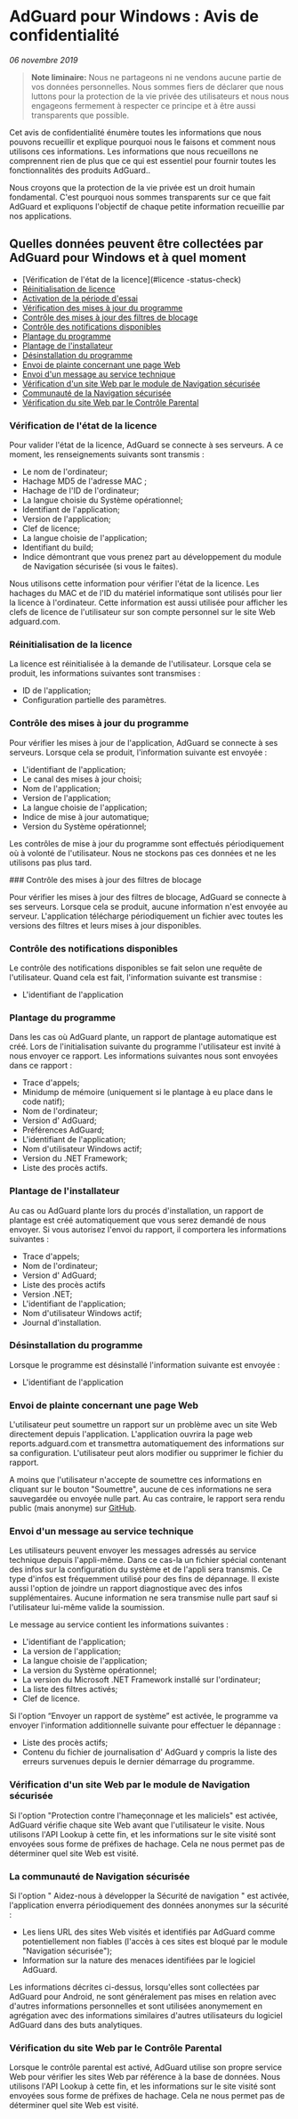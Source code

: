 # AdGuard pour Windows : Avis de confidentialité
*06 novembre 2019*

> **Note liminaire:** Nous ne partageons ni ne vendons aucune partie de vos données personnelles. Nous sommes fiers de déclarer que nous luttons pour la protection de la vie privée des utilisateurs et nous nous engageons fermement à respecter ce principe et à être aussi transparents que possible.

Cet avis de confidentialité énumère toutes les informations que nous pouvons recueillir et explique pourquoi nous le faisons et comment nous utilisons ces informations. Les informations que nous recueillons ne comprennent rien de plus que ce qui est essentiel pour fournir toutes les fonctionnalités des produits AdGuard..

Nous croyons que la protection de la vie privée est un droit humain fondamental. C'est pourquoi nous sommes transparents sur ce que fait AdGuard et expliquons l'objectif de chaque petite information recueillie par nos applications.


## Quelles données peuvent être collectées par AdGuard pour Windows et à quel moment

* [Vérification de l'état de la licence](#licence -status-check)
* [Réinitialisation de licence](#license-reset)
* [Activation de la période d'essai](#trial-period-activation)
* [Vérification des mises à jour du programme](#app-update-check)
* [Contrôle des mises à jour des filtres de blocage](#filters-updates-check)
* [Contrôle des notifications disponibles](#notification-check)
* [Plantage du programme](#app-crash)
* [Plantage de l'installateur](#installer-crash)
* [Désinstallation du programme](#app-uninstall)
* [Envoi de plainte concernant une page Web](#web-page-complaint)
* [Envoi d'un message au service technique](#support-message)
* [Vérification d'un site Web par le module de Navigation sécurisée](#browsing-security-check)
* [Communauté de la Navigation sécurisée](#browsing-security-community)
* [Vérification du site Web par le Contrôle Parental](#parental-control-check)


### <a id="license-status-check"></a> Vérification de l'état de la licence

Pour valider l'état de la licence, AdGuard se connecte à ses serveurs. A ce moment, les renseignements suivants sont transmis :

* Le nom de l'ordinateur;
* Hachage MD5 de l'adresse MAC ;
* Hachage de l'ID de l'ordinateur;
* La langue choisie du Système opérationnel;
* Identifiant de l'application;
* Version de l'application;
* Clef de licence;
* La langue choisie de l'application;
* Identifiant du build;
* Indice démontrant que vous prenez part au développement du module de Navigation sécurisée (si vous le faites).

Nous utilisons cette information pour vérifier l'état de la licence. Les hachages du MAC et de l'ID du matériel informatique sont utilisés pour lier la licence à l'ordinateur. Cette information est aussi utilisée pour afficher les clefs de licence de l'utilisateur sur son compte personnel sur le site Web adguard.com.

### <a id="license-reset"></a> Réinitialisation de la licence


La licence est réinitialisée à la demande de l'utilisateur. Lorsque cela se produit, les informations suivantes sont transmises :

* ID de l'application;
* Configuration partielle des paramètres.


### <a id="app-update-check"></a> Contrôle des mises à jour du programme

Pour vérifier les mises à jour de l'application, AdGuard se connecte à ses serveurs. Lorsque cela se produit, l'information suivante est envoyée :

* L'identifiant de l'application;
* Le canal des mises à jour choisi;
* Nom de l'application;
* Version de l'application;
* La langue choisie de l'application;
* Indice de mise à jour automatique;
* Version du Système opérationnel;

Les contrôles de mise à jour du programme sont effectués périodiquement où à volonté de l'utilisateur. Nous ne stockons pas ces données et ne les utilisons pas plus tard. 


###<a id="filters-updates-check"></a> Contrôle des mises à jour des filtres de blocage

Pour vérifier les mises à jour des filtres de blocage, AdGuard se connecte à ses serveurs. Lorsque cela se produit, aucune information n'est envoyée au serveur. L'application télécharge périodiquement un fichier avec toutes les versions des filtres et leurs mises à jour disponibles.

### <a id="notification-check"></a> Contrôle des notifications disponibles

Le contrôle des notifications disponibles se fait selon une requête de l'utilisateur. Quand cela est fait, l'information suivante est transmise :

* L'identifiant de l'application

### <a id="app-crash"></a> Plantage du programme

Dans les cas où AdGuard plante, un rapport de plantage automatique est créé.  Lors de l'initialisation suivante du programme l'utilisateur est invité à nous envoyer ce rapport. Les informations suivantes nous sont envoyées dans ce rapport :

* Trace d'appels;
* Minidump de mémoire (uniquement si le plantage à eu place dans le code natif);
* Nom de l'ordinateur;
* Version d' AdGuard;
* Préférences AdGuard;
* L'identifiant de l'application;
* Nom d'utilisateur Windows actif;
* Version du .NET Framework;
* Liste des procès actifs.

### <a id="installer-crash"></a> Plantage de l'installateur

Au cas ou AdGuard plante lors du procés d'installation, un rapport de plantage est créé automatiquement que vous serez demandé de nous envoyer. Si vous autorisez l'envoi du rapport, il comportera les informations suivantes :

* Trace d'appels;
* Nom de l'ordinateur;
* Version d' AdGuard;
* Liste des procès actifs
* Version .NET;
* L'identifiant de l'application;
* Nom d'utilisateur Windows actif;
* Journal d'installation.

### <a id="app-uninstall"></a> Désinstallation du programme

Lorsque le programme est désinstallé l'information suivante est envoyée :

* L'identifiant de l'application

### <a id="web-page-complaint"></a> Envoi de plainte concernant une page Web


L'utilisateur peut soumettre un rapport sur un problème avec un site Web directement depuis l'application. L'application ouvrira la page web reports.adguard.com et transmettra automatiquement des informations sur sa configuration. L'utilisateur peut alors modifier ou supprimer le fichier du rapport.

A moins que l'utilisateur n'accepte de soumettre ces informations en cliquant sur le bouton "Soumettre", aucune de ces informations ne sera sauvegardée ou envoyée nulle part. Au cas contraire, le rapport sera rendu public (mais anonyme) sur [GitHub](https://github.com/adguardteam/adguardfilters/issues).


### <a id="support-message"></a> Envoi d'un message au service technique

Les utilisateurs peuvent envoyer les messages adressés au service technique depuis l'appli-même. Dans ce cas-la un fichier spécial contenant des infos sur la configuration du système et de l'appli sera transmis. Ce type d'infos est fréquemment utilisé pour des fins de dépannage. Il existe aussi l'option de joindre un rapport diagnostique avec des infos supplémentaires. Aucune information ne sera transmise nulle part sauf si l'utilisateur lui-même valide la soumission.

Le message au service contient les informations suivantes :

* L'identifiant de l'application;
* La version de l'application;
* La langue choisie de l'application;
* La version du Système opérationnel;
* La version du Microsoft .NET Framework installé sur l'ordinateur;
* La liste des filtres activés;
* Clef de licence.


Si l'option “Envoyer un rapport de système” est activée, le programme va envoyer l'information additionnelle suivante pour effectuer le dépannage :

* Liste des procès actifs;
* Contenu du fichier de journalisation d' AdGuard y compris la liste des erreurs survenues depuis le dernier démarrage du programme.


### <a id="browsing-security-check"></a> Vérification d'un site Web par le module de Navigation sécurisée

Si l'option "Protection contre l'hameçonnage et les maliciels" est activée, AdGuard vérifie chaque site Web avant que l'utilisateur le visite. Nous utilisons l'API Lookup à cette fin, et les informations sur le site visité sont envoyées sous forme de préfixes de hachage. Cela ne nous permet pas de déterminer quel site Web est visité.


### <a id="browsing-security-community"></a> La communauté de Navigation sécurisée

Si l'option " Aidez-nous à développer la Sécurité de navigation " est activée, l'application enverra périodiquement des données anonymes sur la sécurité :

* Les liens URL des sites Web visités et identifiés par AdGuard comme potentiellement non fiables (l'accès à ces sites est bloqué par le module "Navigation sécurisée");
* Information sur la nature des menaces identifiées par le logiciel AdGuard.

Les informations décrites ci-dessus, lorsqu'elles sont collectées par AdGuard pour Android, ne sont généralement pas mises en relation avec d'autres informations personnelles et sont utilisées anonymement en agrégation avec des informations similaires d'autres utilisateurs du logiciel AdGuard dans des buts analytiques.

### <a id="parental-control-check"></a> Vérification du site Web par le Contrôle Parental

Lorsque le contrôle parental est activé, AdGuard utilise son propre service Web pour vérifier les sites Web par référence à la base de données. Nous utilisons l'API Lookup à cette fin, et les informations sur le site visité sont envoyées sous forme de préfixes de hachage. Cela ne nous permet pas de déterminer quel site Web est visité.
